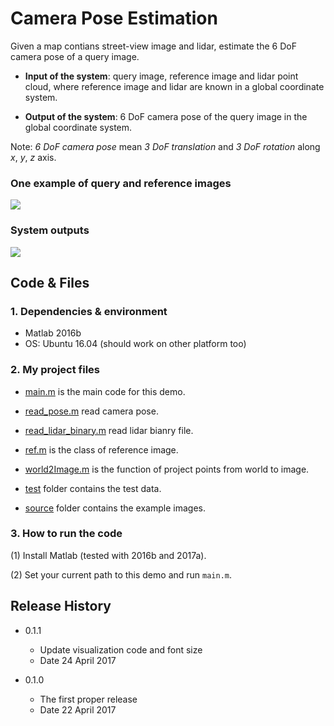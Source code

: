 # **Camera Pose Estimation**
Given a map contians street-view image and lidar, estimate the 6 DoF camera pose of a query image.

* **Input of the system**: query image, reference image and lidar point cloud, where reference image and lidar are known in a global coordinate system.

* **Output of the system**: 6 DoF camera pose of the query image in the global coordinate system.

Note: _6 DoF camera pose_ mean _3 DoF translation_ and  _3 DoF rotation_ along _x_, _y_, _z_ axis. 

### One example of query and reference images
![][image0]

### System outputs
![][image1]

## Code & Files
### 1. Dependencies & environment

* Matlab 2016b
* OS: Ubuntu 16.04 (should work on other platform too)

### 2. My project files

* [main.m](main.m) is the main code for this demo.

* [read_pose.m](read_pose.m) read camera pose.

* [read_lidar_binary.m](read_lidar_binary.m) read lidar bianry file.

* [ref.m](ref.m) is the class of reference image.

* [world2Image.m](world2Image.m) is the function of project points from world to image.

* [test](data) folder contains the test data.

* [source](source) folder contains the example images.

### 3. How to run the code

(1) Install Matlab (tested with 2016b and 2017a).

(2) Set your current path to this demo and run `main.m`.


## Release History

* 0.1.1
    * Update visualization code and font size
    * Date 24 April 2017

* 0.1.0
    * The first proper release
    * Date 22 April 2017


[//]: # (References)
[image0]: source/images.jpg
[image1]: source/objects.jpg


